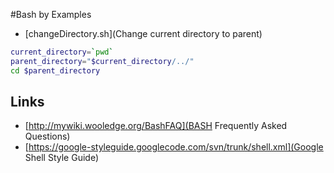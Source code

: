 #Bash by Examples

* [changeDirectory.sh](Change current directory to parent)
```bash
current_directory=`pwd`
parent_directory="$current_directory/../"
cd $parent_directory
```

## Links
* [http://mywiki.wooledge.org/BashFAQ](BASH Frequently Asked Questions)
* [https://google-styleguide.googlecode.com/svn/trunk/shell.xml](Google Shell Style Guide)